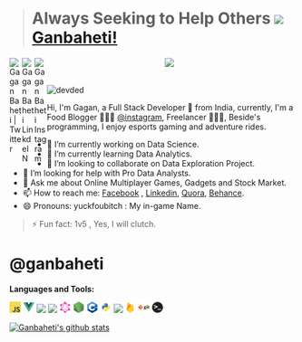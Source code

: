 > # Always Seeking to Help Others <img src="https://raw.githubusercontent.com/MartinHeinz/MartinHeinz/master/wave.gif" width="30px"> [Ganbaheti!](http://ompal.me)
 <img align='right' src="https://media.giphy.com/media/xT1XGEVSIzSoraiPTO/giphy.gif" width="230"> 
<a href="https://twitter.com/09ganbeast">
  <img align="left" alt="Gagan Baheti | Twitter" width="22px" src="https://cdn.jsdelivr.net/npm/simple-icons@v3/icons/twitter.svg" />
</a>
<a href="https://www.linkedin.com/in/gagan-baheti-62230614b">
  <img align="left" alt="Gagan Baheti LinkdeIN" width="22px" src="https://cdn.jsdelivr.net/npm/simple-icons@v3/icons/linkedin.svg" />
</a>
<a href="https://www.instagram.com/gan._.baheti/">
  <img align="left" alt="Gagan Baheti Instagram" width="22px" src="https://cdn.jsdelivr.net/npm/simple-icons@v3/icons/instagram.svg" />
</a>
<br />
<br />
 <p align="left"> <img src="https://komarev.com/ghpvc/?username=ganbaheti" alt="devded" /></p>

Hi, I'm Gagan, a Full Stack Developer 🚀 from India, currently, I'm a Food Blogger 🙍🏽‍♂️ [@instagram](https://www.instagram.com/theculinarybae/?hl=en), Freelancer 👨🏽‍💻, Beside's programming, I enjoy esports gaming and adventure rides.
  
- 🔭 I’m currently working on Data Science.
- 🌱 I’m currently learning Data Analytics.
- 👯 I’m looking to collaborate on Data Exploration Project.
- 🤔 I’m looking for help with Pro Data Analysts.
- 💬 Ask me about Online Multiplayer Games, Gadgets and Stock Market.
- 📫 How to reach me: [Facebook](https://www.facebook.com/gagan.baheti.5) , [Linkedin](https://in.linkedin.com/in/gagan-baheti-62230614b), [Quora](https://www.quora.com/profile/Gagan-Baheti-1), [Behance](https://www.behance.net/ganbaheti).
- 😄 Pronouns: yuckfoubitch : My in-game Name.
> ⚡ Fun fact:
> 1v5 , Yes, I will clutch. 
# @ganbaheti

**Languages and Tools:**  

<code><img height="20" src="https://raw.githubusercontent.com/github/explore/80688e429a7d4ef2fca1e82350fe8e3517d3494d/topics/javascript/javascript.png"></code>
<code><img height="20" src="https://raw.githubusercontent.com/github/explore/80688e429a7d4ef2fca1e82350fe8e3517d3494d/topics/vue/vue.png"></code>
<code><img height="20" src="https://cdn.iconscout.com/icon/free/png-512/django-12-1175186.png"></code>
<code><img height="20" src="https://upload.wikimedia.org/wikipedia/commons/thumb/1/10/CSS3_and_HTML5_logos_and_wordmarks.svg/791px-CSS3_and_HTML5_logos_and_wordmarks.svg.png"></code>
<code><img height="20" src="https://raw.githubusercontent.com/github/explore/5c058a388828bb5fde0bcafd4bc867b5bb3f26f3/topics/graphql/graphql.png"></code>
<code><img height="20" src="https://raw.githubusercontent.com/github/explore/80688e429a7d4ef2fca1e82350fe8e3517d3494d/topics/nodejs/nodejs.png"></code>
<code><img height="20" src="https://raw.githubusercontent.com/github/explore/80688e429a7d4ef2fca1e82350fe8e3517d3494d/topics/cpp/cpp.png"></code>
<code><img height="20" src="https://raw.githubusercontent.com/github/explore/80688e429a7d4ef2fca1e82350fe8e3517d3494d/topics/python/python.png"></code>
<code><img height="20" src="https://cdn.iconscout.com/icon/free/png-512/aws-1869025-1583149.png"></code>
<code><img height="20" src="https://raw.githubusercontent.com/github/explore/80688e429a7d4ef2fca1e82350fe8e3517d3494d/topics/firebase/firebase.png"></code>
<code><img height="20" src="https://raw.githubusercontent.com/github/explore/80688e429a7d4ef2fca1e82350fe8e3517d3494d/topics/git/git.png"></code>
<code><img height="20" src="https://raw.githubusercontent.com/github/explore/80688e429a7d4ef2fca1e82350fe8e3517d3494d/topics/terminal/terminal.png"></code>



[![Ganbaheti's github stats](https://github-readme-stats.vercel.app/api?username=ganbaheti&show_icons=true&hide_border=true&theme=tokyonight)](https://github.com/ganbaheti/github-readme-stats)







<!--
**ganbaheti/ganbaheti** is a ✨ _special_ ✨ repository because its `README.md` (this file) appears on your GitHub profile.

Here are some ideas to get you started:

- 🔭 I’m currently working on Data Science ...
- 🌱 I’m currently learning Data Analytics ...
- 👯 I’m looking to collaborate on Data Exploration Project ...
- 🤔 I’m looking for help with ...
- 💬 Ask me about Games, Gadgets and Stock Market ...
- 📫 How to reach me: [Facebook](https://www.facebook.com/gagan.baheti.5) , Linkedin, Quora, Behance ...
- 😄 Pronouns: yuckfoubitch : My in-game Name. ...
- ⚡ Fun fact: 1v5 , Yes, I will clutch. ...
-->
